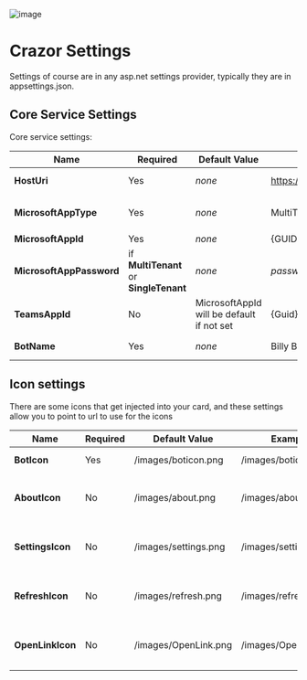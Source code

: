 

![image](https://user-images.githubusercontent.com/17789481/197238565-e3f895d0-6def-4d41-aba2-721d5432b1ef.png)

# Crazor Settings

Settings of course are in any asp.net settings provider, typically they are in appsettings.json.

## Core Service Settings

Core service settings:

| Name                     | Required                               | Default Value                             | Example                                 | Description                                                  |
| ------------------------ | -------------------------------------- | ----------------------------------------- | --------------------------------------- | ------------------------------------------------------------ |
| **HostUri**              | Yes                                    | *none*                                    | https://crazordemobot.azurewebsites.net | The path to the web service                                  |
| **MicrosoftAppType**     | Yes                                    | *none*                                    | MultiTenant                             | One of:[MultiTenant, SingleTenant, UserManagedIdentity]      |
| **MicrosoftAppId**       | Yes                                    | *none*                                    | {GUID}                                  | AppId of your bot                                            |
| **MicrosoftAppPassword** | if **MultiTenant** or **SingleTenant** | *none*                                    | *password*                              | The AD Password for your bot. If you use **UserManagedIdentity** this is ignored. |
| **TeamsAppId**           | No                                     | MicrosoftAppId will be default if not set | {Guid}                                  | The Teams AppID registration from manifest.json              |
| **BotName**              | Yes                                    | *none*                                    | Billy Bob's Bot                         | This is used for the header of the cards                     |



## Icon settings

There are some icons that get injected into your card, and these settings allow you to point to url to use for the icons

| Name             | Required | Default Value        | Example              | Description                             |
| ---------------- | -------- | -------------------- | -------------------- | --------------------------------------- |
| **BotIcon**      | Yes      | /images/boticon.png  | /images/boticon.png  | image used for the bot                  |
| **AboutIcon**    | No       | /images/about.png    | /images/about.png    | image used for about command in menu    |
| **SettingsIcon** | No       | /images/settings.png | /images/settings.png | image used for settings command in menu |
| **RefreshIcon**  | No       | /images/refresh.png  | /images/refresh.png  | Image used for refresh command in menu  |
| **OpenLinkIcon** | No       | /images/OpenLink.png | /images/OpenLink.png | image used for openlink command in menu |
